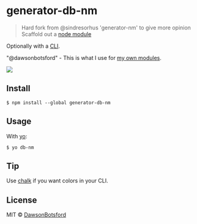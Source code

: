# generator-db-nm 

> Hard fork from @sindresorhus 'generator-nm' to give more opinion
> Scaffold out a [node module](https://github.com/sindresorhus/node-module-boilerplate)

Optionally with a [CLI](http://en.wikipedia.org/wiki/Command-line_interface).

"@dawsonbotsford" - This is what I use for [my own modules](https://www.npmjs.com/~sindresorhus).

![](screenshot.png)

## Install

```
$ npm install --global generator-db-nm
```


## Usage

With [yo](https://github.com/yeoman/yo):

```
$ yo db-nm
```


## Tip

Use [chalk](https://github.com/sindresorhus/chalk) if you want colors in your CLI.


## License

MIT © [DawsonBotsford](http://dawsonbotsford.com)
